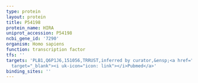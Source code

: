 ```yaml
---
type: protein
layout: protein
title: P54198
protein_name: HIRA
uniprot_accession: P54198
ncbi_gene_id: '7290'
organism: Homo sapiens
function: transcription factor
tfs: ''
targets: 'PLB1,Q6P1J6,151056,TRRUST,inferred by curator,&ensp;<a href="https://www.ncbi.nlm.nih.gov/pubmed/?term=9809417%5Buid%5D"
  target="_blank"><i uk-icon="icon: link"></i>Pubmed</a>'
binding_sites: ''
---
```

